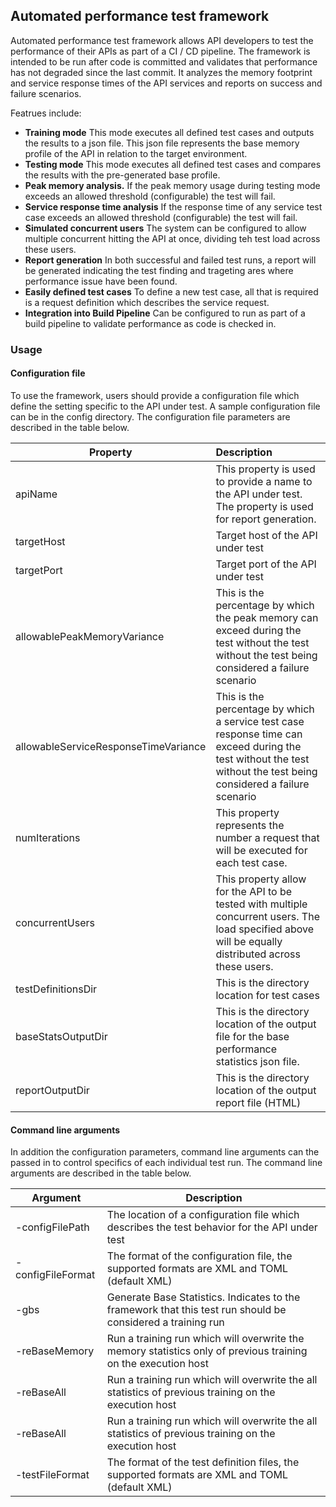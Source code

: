 ## Automated performance test framework

Automated performance test framework allows API developers to test the performance of their APIs as part of a CI / CD pipeline. The framework is intended to be run after code is committed and validates that performance has not 
degraded since the last commit. It analyzes the memory footprint and service response times of the API services and reports on success and failure scenarios. 

Featrues include:
* **Training mode** This mode executes all defined test cases and outputs the results to a json file. This json file represents the base memory profile of the API in relation to the target environment.
* **Testing mode** This mode executes all defined test cases and compares the results with the pre-generated base profile.
* **Peak memory analysis.** If the peak memory usage during testing mode exceeds an allowed threshold (configurable) the test will fail.
* **Service response time analysis** If the response time of any service test case exceeds an allowed threshold (configurable) the test will fail.
* **Simulated concurrent users** The system can be configured to allow multiple concurrent hitting the API at once, dividing teh test load across these users.
* **Report generation** In both successful and failed test runs, a report will be generated indicating the test finding and trageting ares where performance issue have been found.
* **Easily defined test cases** To define a new test case, all that is required is a request definition which describes the service request.
* **Integration into Build Pipeline** Can be configured to run as part of a build pipeline to validate performance as code is checked in. 


### Usage 
#### Configuration file
To use the framework, users should provide a configuration file which define the setting specific to the API under test. A sample configuration file can be in the config directory.
The configuration file parameters are described in the table below. 

| Property                             |                                                                                                                                                        Description |
|--------------------------------------|:-------------------------------------------------------------------------------------------------------------------------------------------------------------------|
| apiName                              | This property is used to provide a name to the API under test. The property is used for report generation.                                                         |
| targetHost                           | Target host of the API under test                                                                                                                                  |
| targetPort                           | Target port of the API under test                                                                                                                                  |
| allowablePeakMemoryVariance          | This is the percentage by which the peak memory can exceed during the test without the test without the test being considered a failure scenario                   |
| allowableServiceResponseTimeVariance | This is the percentage by which a service test case response time can exceed during the test without the test without the test being considered a failure scenario |
| numIterations                        | This property represents the number a request that will be executed for each test case.                                                                            |
| concurrentUsers                      | This property allow for the API to be tested with multiple concurrent users. The load specified above will be equally distributed across these users.              |
| testDefinitionsDir                   | This is the directory location for test cases                                                                                                                      |
| baseStatsOutputDir                   | This is the directory location of the output file for the base performance statistics json file.                                                                   |
| reportOutputDir                      | This is the directory location of the output report file (HTML)                                                                                                    |

#### Command line arguments
In addition the configuration parameters, command line arguments can the passed in to control specifics of each individual test run. The command line arguments are described in the table below. 

| Argument          | Description                                                                                                   |
|-------------------|---------------------------------------------------------------------------------------------------------------|
| -configFilePath   | The location of a configuration file which describes the test behavior for the API under test                 |
| -configFileFormat | The format of the configuration file, the supported formats are XML and TOML (default XML)                    |
| -gbs              | Generate Base Statistics. Indicates to the framework that this test run should be considered a training run   |
| -reBaseMemory     | Run a training run which will overwrite the memory statistics only of previous training on the execution host |
| -reBaseAll        | Run a training run which will overwrite the all statistics of previous training on the execution host         |
| -reBaseAll        | Run a training run which will overwrite the all statistics of previous training on the execution host         |
| -testFileFormat   | The format of the test definition files, the supported formats are XML and TOML (default XML)                 |